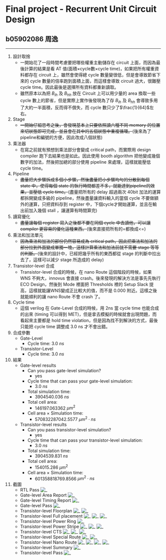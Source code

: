 # Final project - Recurrent Unit Circuit Design

## b05902086 周逸

---

1. 設計取捨
    * 一開始花了一段時間考慮要把哪些權重主動儲存在 circuit 上面，而因為最後計算的結果是看 AT 值(面積$\times$cycle數$\times$cycle time)，如果把所有權重資料都存在 circuit 上，雖然會使得總 cycle 數量變很低，但是會導致節省下來的 cycle 數量的倍率跑到面積上面，而這樣會導致 circuit 過大，很難壓 cycle time。因此最後是選擇所有資料都重新讀取。
    * 雖然原本以為把 $B_{ih}$ 及 $B_{hh}$ 放在 Circuit 上可以用少量的 area 換取一些 cycle 數上的節省，但是實際上實作後發現為了存 $B_{ih}$ 及 $B_{hh}$ 會導致多用了大約一半面積，反而得不償失，而 cycle 數只少了$\frac{1}{64}$左右。
2. Stage
    * ~~一開始仔細思考之後，會發現基本上只要依照讀六種不同 memory 的位置來切狀態即可完成，並且會在其中的五個狀態中重複循環。~~(後來為了pipeline和編號的方便，因此改成八個狀態)
3. 乘法器
    * 在寫之前就有預想到乘法部分會變成 critical path，而實際用 design compiler 跑下去結果也是如此。因此使用 booth algorithm 把他變成幾個數字的加法，然後把加總的部分使用 pipeline 來處理，這樣就能壓低 cycle time。
4. Pipeline
    * ~~盡量把大步驟拆成多個小步驟，然後盡量把小步驟均勻的分散到每個 state 中，使得每個 state 的執行時間都差不多，就能達到pipeline的效果，並壓低 cycle time。~~(盡量把所有的 delay 超過兩次 40bit 加法的運算都拆開變成多級的 pipeline，然後盡量讓資料輸入的當個 cycle 不要做額外的運算，只把資料存到 register 中，下個cycle才開始運算，並且在輸出前加入幾個 stall ，讓運算有時間算完)
5. 讀寫優化
    * ~~盡量讓每個 register 寫入之後都不要在同個 cycle 中去讀他，可以讓 compiler 更容易的優化這種東西。~~(後來直接把所有的=都換成<=)
6. 乘法和加法單元
    * ~~因為乘法和加法的部份仍然容易成為 critical path，因此把乘法和加法的部分拉到外面變成單獨一塊，這樣計算乘法和加法前就不需要 stage 等等的判斷。~~(後來的設計中，已經把幾乎所有的東西都從 stage 的判斷中拉出去了，這樣可以減少 stage 所造成的 delay)
7. Transistor-level 合成
    * Transistor-level 合成的時候，在 nano Route 這個階段的時候，如果 WNS 不夠大，innovus 會直接 crash。後來發現的解決方法是事先先執行 ECO Design，然後到 Mode 裡面把 Thresholds 裡的 Setup Slack 提高，這樣就能讓WNS變成正比較大的值，而不是 0.000 附近。這樣之後就能順利的讓 nano Route 不會 crash 了。
8. Cycle time
    * 這個 verilog 在 Gate-Level 合成的時候，用 2ns 當 cycle time 也能合成的出來 (timing 可以得到 MET)，但是拿去模擬的時候就會出現問題，而看起來主要都是 hold time violation，但是因為找不到解決的方式，最後只能把 cycle time 調整成 3.0 ns 才不會出錯。
9. 合成參數
    * Gate-Level
      * Cycle time: $3.0$ $ns$
    * Transistor-Level
      * Cycle time: $3.0$ $ns$
10. 結果
    * Gate-level results
        * Can you pass gate-level simulation?
            * yes
        * Cycle time that can pass your gate-level simulation:
            * $3.0$ $ns$
        * Total simulation time:
            * $3904540.036$ $ns$
        * Total cell area:
            * $146197.063362$ $\mu{m^2}$
        * Cell area $\times$ Simulation time:
            * $570832287042.5577$ $\mu{m^2}\cdot{ns}$
    * Transistor-level results
        * Can you pass transistor-level simulation?
            * yes
        * Cycle time that can pass your transistor-level simulation:
            * $3.0$ $ns$
        * Total simulation time:
            * $3904539.831$ $ns$
        * Total cell area:
            * $154015.286$ $\mu{m^2}$
        * Cell area $\times$ Simulation time:
            * $601358818769.8566$ $\mu{m^2}\cdot{ns}$
11. 截圖
    * RTL Pass
     ![_](imgs/註解%202020-06-21%20003112.png)
    * Gate-level Area Report
     ![_](imgs/註解%202020-06-21%20003222.png)
    * Gate-level Timing Report
     ![_](imgs/註解%202020-06-21%20003244.png)
    * Gate-level Pass
     ![_](imgs/註解%202020-06-21%20004502.png)
    * Transistor-level Floorplan
     ![_](imgs/註解%202020-06-21%20004613.png)
     ![_](imgs/註解%202020-06-21%20004741.png)
    * Transistor-level Full placement
     ![_](imgs/註解%202020-06-21%20004854.png)
     ![_](imgs/註解%202020-06-21%20005012.png)
     ![_](imgs/註解%202020-06-21%20005029.png)
    * Transistor-level Power Ring
     ![_](imgs/註解%202020-06-21%20005130.png)
    * Transistor-level Power Stripe
     ![_](imgs/註解%202020-06-21%20005150.png)
     ![_](imgs/註解%202020-06-21%20005221.png)
     ![_](imgs/註解%202020-06-21%20005251.png)
    * Transistor-level CTS
     ![_](imgs/註解%202020-06-21%20005539.png)
     ![_](imgs/註解%202020-06-21%20005603.png)
     ![_](imgs/註解%202020-06-21%20005641.png)
    * Transistor-level Special Route
     ![_](imgs/註解%202020-06-21%20005709.png)
     ![_](imgs/註解%202020-06-21%20005748.png)
    * Transistor-level Nano Route
     ![_](imgs/註解%202020-06-21%20005848.png)
     ![_](imgs/註解%202020-06-21%20005937.png)
     ![_](imgs/註解%202020-06-21%20010005.png)
     ![_](imgs/註解%202020-06-21%20010038.png)
    * Transistor-level Summary
     ![_](imgs/註解%202020-06-21%20010309.png)
    * Transistor-level Pass
     ![_](imgs/註解%202020-06-21%20010327.png)
